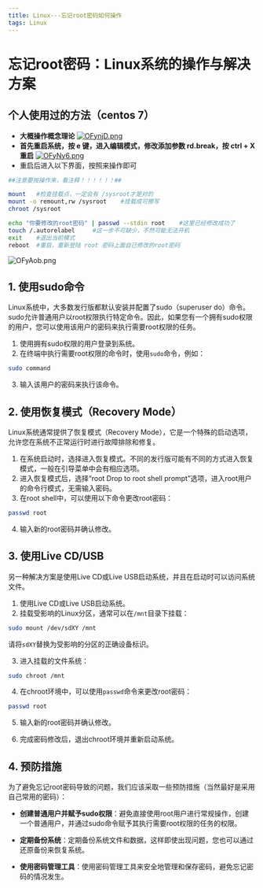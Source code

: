 ```yaml
---
title: Linux---忘记root密码如何操作
tags: Linux
---
```


# 忘记root密码：Linux系统的操作与解决方案

## 个人使用过的方法（centos 7）
- **大概操作概念理论**
[![OFynjD.png](https://i.imgtg.com/2023/07/19/OFynjD.png)](https://imgtg.com/image/OFynjD)
- **首先重启系统，按 e 键，进入编辑模式，修改添加参数 rd.break，按 ctrl + X 重启**
[![OFyNy6.png](https://i.imgtg.com/2023/07/19/OFyNy6.png)](https://imgtg.com/image/OFyNy6)
- 重启后进入以下界面，按照来操作即可
```bash
##注意要按操作来，看注释！！！！！！##

mount	#检查挂载点，一定会有 /sysroot才是对的
mount -o remount,rw /sysroot	#挂载成可擦写
chroot /sysroot		

echo "你要修改的root密码" | passwd --stdin root	#这里已经修改成功了
touch /.autorelabel		#这一步不可缺少，不然可能无法开机
exit	#退出当前模式
reboot	#重启，重新登陆 root 密码上面自己修改的root密码
```

![OFyAob.png](https://i.imgtg.com/2023/07/19/OFyAob.png)


## 1. 使用sudo命令

Linux系统中，大多数发行版都默认安装并配置了sudo（superuser do）命令。sudo允许普通用户以root权限执行特定命令。因此，如果您有一个拥有sudo权限的用户，您可以使用该用户的密码来执行需要root权限的任务。

1. 使用拥有sudo权限的用户登录到系统。
2. 在终端中执行需要root权限的命令时，使用`sudo`命令，例如：

```bash
sudo command
```

3. 输入该用户的密码来执行该命令。

## 2. 使用恢复模式（Recovery Mode）

Linux系统通常提供了恢复模式（Recovery Mode），它是一个特殊的启动选项，允许您在系统不正常运行时进行故障排除和修复。

1. 在系统启动时，选择进入恢复模式。不同的发行版可能有不同的方式进入恢复模式，一般在引导菜单中会有相应选项。
2. 进入恢复模式后，选择“root Drop to root shell prompt”选项，进入root用户的命令行模式，无需输入密码。
3. 在root shell中，可以使用以下命令更改root密码：

```bash
passwd root
```

4. 输入新的root密码并确认修改。

## 3. 使用Live CD/USB

另一种解决方案是使用Live CD或Live USB启动系统，并且在启动时可以访问系统文件。

1. 使用Live CD或Live USB启动系统。
2. 挂载受影响的Linux分区，通常可以在`/mnt`目录下挂载：

```bash
sudo mount /dev/sdXY /mnt
```

请将`sdXY`替换为受影响的分区的正确设备标识。

3. 进入挂载的文件系统：

```bash
sudo chroot /mnt
```

4. 在chroot环境中，可以使用`passwd`命令来更改root密码：

```bash
passwd root
```

5. 输入新的root密码并确认修改。

6. 完成密码修改后，退出chroot环境并重新启动系统。

## 4. 预防措施

为了避免忘记root密码导致的问题，我们应该采取一些预防措施（当然最好是采用自己常用的密码）：

- **创建普通用户并赋予sudo权限**：避免直接使用root用户进行常规操作，创建一个普通用户，并通过sudo命令赋予其执行需要root权限的任务的权限。

- **定期备份系统**：定期备份系统文件和数据，这样即使出现问题，您也可以通过还原备份来恢复系统。

- **使用密码管理工具**：使用密码管理工具来安全地管理和保存密码，避免忘记密码的情况发生。
